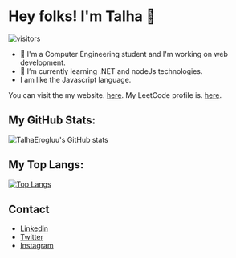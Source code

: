 # Hey folks! I'm Talha 👋

 ![visitors](https://visitor-badge.glitch.me/badge?page_id=tlhaeroglu.visitor-badge)
 
 
- 🔭 I'm a Computer Engineering student and I'm working on web development. 
- 🌱 I’m currently learning .NET and nodeJs technologies.
- I am like the Javascript language.


You can visit the my website. [here](https://talhaeroglu.com).
My LeetCode profile is. [here](https://leetcode.com/talhace/).


## My GitHub Stats:

![TalhaErogluu's GitHub stats](https://github-readme-stats.vercel.app/api?username=tlhaeroglu&show_icons=true&theme=tokyonight)

## My Top Langs:


[![Top Langs](https://github-readme-stats.vercel.app/api/top-langs/?username=tlhaeroglu&layout=compact)](https://github.com/anuraghazra/github-readme-stats)




## Contact

- [Linkedin](https://www.linkedin.com/in/tlhaeroglu/)
- [Twitter](https://twitter.com/tlhaeroglu)
- [Instagram](https://www.instagram.com/tlhaeroglu/)

